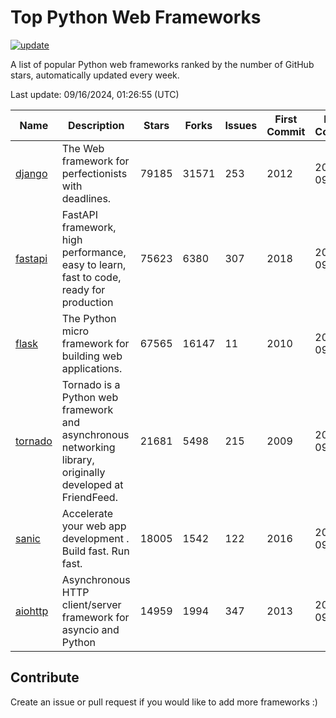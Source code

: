 # Top Python Web Frameworks

[![update](https://github.com/sunnysid3up/python-web-frameworks/actions/workflows/update.yml/badge.svg)](https://github.com/sunnysid3up/python-web-frameworks/actions/workflows/update.yml)

A list of popular Python web frameworks ranked by the number of GitHub stars, automatically updated every week.

Last update: 09/16/2024, 01:26:55 (UTC)

| Name          | Description          | Stars                     | Forks          | Issues               | First Commit        | Last Commit         |
|---------------|----------------------|---------------------------|----------------|----------------------|---------------------|---------------------|
| [django](https://github.com/django/django) | The Web framework for perfectionists with deadlines. | 79185 | 31571 | 253 | 2012 | 2024-09-16 |
| [fastapi](https://github.com/fastapi/fastapi) | FastAPI framework, high performance, easy to learn, fast to code, ready for production | 75623 | 6380 | 307 | 2018 | 2024-09-16 |
| [flask](https://github.com/pallets/flask) | The Python micro framework for building web applications. | 67565 | 16147 | 11 | 2010 | 2024-09-15 |
| [tornado](https://github.com/tornadoweb/tornado) | Tornado is a Python web framework and asynchronous networking library, originally developed at FriendFeed. | 21681 | 5498 | 215 | 2009 | 2024-09-15 |
| [sanic](https://github.com/sanic-org/sanic) |  Accelerate your web app development . Build fast. Run fast. | 18005 | 1542 | 122 | 2016 | 2024-09-15 |
| [aiohttp](https://github.com/aio-libs/aiohttp) | Asynchronous HTTP client/server framework for asyncio and Python | 14959 | 1994 | 347 | 2013 | 2024-09-15 |

## Contribute 

Create an issue or pull request if you would like to add more frameworks :)